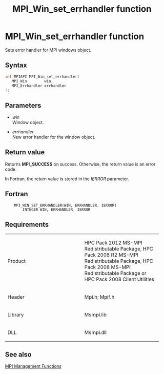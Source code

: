 ﻿---
title: MPI_Win_set_errhandler function
TOCTitle: MPI_Win_set_errhandler function
ms:assetid: 96d06273-5afa-4b3a-8a87-62be3775c822
ms:mtpsurl: https://msdn.microsoft.com/en-us/library/Dn520612(v=VS.85)
ms:contentKeyID: 59361083
ms.date: 03/28/2018
mtps_version: v=VS.85
f1_keywords:
- MPI_WIN_SET_ERRHANDLER
- mpif/MPI_Win_set_errhandler
- mpi/MPI_WIN_SET_ERRHANDLER
dev_langs:
- C++
- C
---

# MPI\_Win\_set\_errhandler function

Sets error handler for MPI windows object.

## Syntax

``` c++
int MPIAPI MPI_Win_set_errhandler(
   MPI_Win        win,
   MPI_Errhandler errhandler
);
```

## Parameters

  - *win*  
    Window object.

  - *errhandler*  
    New error handler for the window object.

## Return value

Returns **MPI\_SUCCESS** on success. Otherwise, the return value is an error code.

In Fortran, the return value is stored in the *IERROR* parameter.

## Fortran

``` FORTRAN
    MPI_WIN_SET_ERRHANDLER(WIN, ERRHANDLER, IERROR)
        INTEGER WIN, ERRHANDLER, IERROR
```

## Requirements

<table>
<colgroup>
<col style="width: 50%" />
<col style="width: 50%" />
</colgroup>
<tbody>
<tr class="odd">
<td><p>Product</p></td>
<td><p>HPC Pack 2012 MS-MPI Redistributable Package, HPC Pack 2008 R2 MS-MPI Redistributable Package, HPC Pack 2008 MS-MPI Redistributable Package or HPC Pack 2008 Client Utilities</p></td>
</tr>
<tr class="even">
<td><p>Header</p></td>
<td>Mpi.h;
Mpif.h</td>
</tr>
<tr class="odd">
<td><p>Library</p></td>
<td>Msmpi.lib</td>
</tr>
<tr class="even">
<td><p>DLL</p></td>
<td>Msmpi.dll</td>
</tr>
</tbody>
</table>


## See also

[MPI Management Functions](mpi-management-functions.md)

